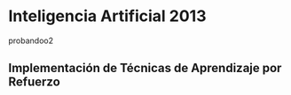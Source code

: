 Inteligencia Artificial 2013
============================

probandoo2

Implementación de Técnicas de Aprendizaje por Refuerzo
------------------------------------------------------
